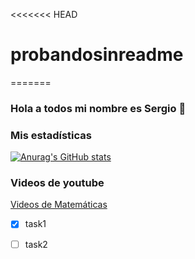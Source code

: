 <<<<<<< HEAD
# probandosinreadme
=======
### Hola a todos mi nombre es Sergio 👋
### Mis estadísticas

[![Anurag's GitHub stats](https://github-readme-stats.vercel.app/api?username=originalfourier)](https://github.com/anuraghazra/github-readme-stats)

### Videos de youtube

<!-- YOUTUBE:START -->
 [Videos de Matemáticas](https://www.youtube.com/watch?v=cFRDqCbbqcc&list=UUIxCJXzcn8ZvbFxY4eSoiCg)
* [x] task1
* [ ] task2


<!-- YOUTUBE:END -->
<!--
**originalfourier/originalfourier** is a ✨ _special_ ✨ repository because its `README.md` (this file) appears on your GitHub profile.

Here are some ideas to get you started:

- 🔭 I’m currently working on ...
- 🌱 I’m currently learning ...
- 👯 I’m looking to collaborate on ...
- 🤔 I’m looking for help with ...
- 💬 Ask me about ...
- 📫 How to reach me: ...
- 😄 Pronouns: ...
- ⚡ Fun fact: ...
-->
